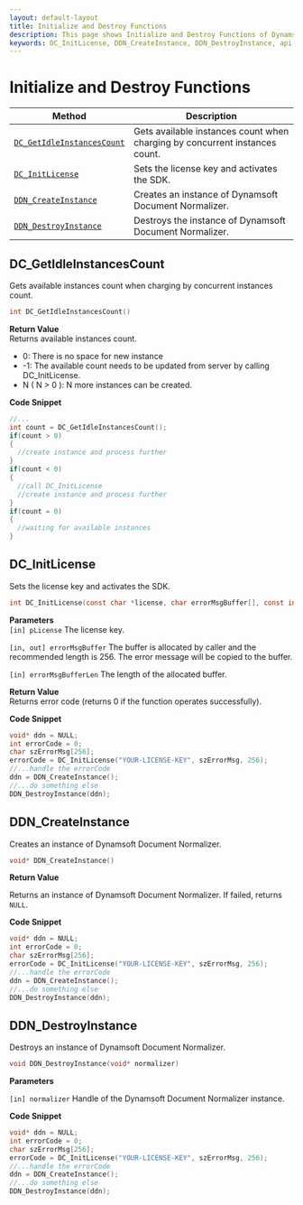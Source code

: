 ```yaml
---
layout: default-layout
title: Initialize and Destroy Functions
description: This page shows Initialize and Destroy Functions of Dynamsoft Document Normalizer SDK C Edition.
keywords: DC_InitLicense, DDN_CreateInstance, DDN_DestroyInstance, api reference, c
---
```


# Initialize and Destroy Functions

| Method               | Description |
|----------------------|-------------|
| [`DC_GetIdleInstancesCount`](#dc_getidleinstancescount) | Gets available instances count when charging by concurrent instances count. |
| [`DC_InitLicense`](#dc_initlicense) | Sets the license key and activates the SDK. |
| [`DDN_CreateInstance`](#ddn_createinstance) | Creates an instance of Dynamsoft Document Normalizer. |
| [`DDN_DestroyInstance`](#ddn_destroyinstance) | Destroys the instance of Dynamsoft Document Normalizer. |

## DC_GetIdleInstancesCount
Gets available instances count when charging by concurrent instances count.

```c
int DC_GetIdleInstancesCount()
```   

**Return Value**  
Returns available instances count. 
- 0: There is no space for new instance  
- -1: The available count needs to be updated from server by calling DC_InitLicense.
- N ( N > 0 ): N more instances can be created.

**Code Snippet**  
```c
//...
int count = DC_GetIdleInstancesCount();
if(count > 0)
{
  //create instance and process further
}
if(count < 0)
{
  //call DC_InitLicense
  //create instance and process further
}
if(count = 0)
{
  //waiting for available instances 
}
```

## DC_InitLicense

Sets the license key and activates the SDK.

```c
int DC_InitLicense(const char *license, char errorMsgBuffer[], const int errorMsgBufferLen) 
```

**Parameters**  
`[in] pLicense` The license key.

`[in, out] errorMsgBuffer` The buffer is allocated by caller and the recommended length is 256. The error message will be copied to the buffer.

`[in] errorMsgBufferLen` The length of the allocated buffer.

**Return Value**  
Returns error code (returns 0 if the function operates successfully).

**Code Snippet**

```c
void* ddn = NULL;
int errorCode = 0;
char szErrorMsg[256];
errorCode = DC_InitLicense("YOUR-LICENSE-KEY", szErrorMsg, 256);
//...handle the errorCode
ddn = DDN_CreateInstance();
//...do something else
DDN_DestroyInstance(ddn);
```

## DDN_CreateInstance

Creates an instance of Dynamsoft Document Normalizer.

```c
void* DDN_CreateInstance()
```

**Return Value**

Returns an instance of Dynamsoft Document Normalizer. If failed, returns `NULL`.

**Code Snippet**

```c
void* ddn = NULL;
int errorCode = 0;
char szErrorMsg[256];
errorCode = DC_InitLicense("YOUR-LICENSE-KEY", szErrorMsg, 256);
//...handle the errorCode
ddn = DDN_CreateInstance();
//...do something else
DDN_DestroyInstance(ddn);
```

## DDN_DestroyInstance

Destroys an instance of Dynamsoft Document Normalizer.

```c
void DDN_DestroyInstance(void* normalizer)
```

**Parameters**

`[in] normalizer` Handle of the Dynamsoft Document Normalizer instance.

**Code Snippet**

```c
void* ddn = NULL;
int errorCode = 0;
char szErrorMsg[256];
errorCode = DC_InitLicense("YOUR-LICENSE-KEY", szErrorMsg, 256);
//...handle the errorCode
ddn = DDN_CreateInstance();
//...do something else
DDN_DestroyInstance(ddn);
```
